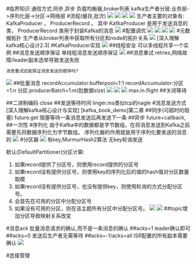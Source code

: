#临界知识
通信方式:同步,异步
负载均衡器,broker列表
kafka生产者分层:业务层->序列化层->分区->网络层
#流程(缓存,批次)
![](.z_06_分布式_消息队列_kafka_02_生产者_重试_分区器_顺序发送_线程安全_发送方式_images/8956a4c4.png)
![](.z_06_分布式_消息队列_kafka_02_生产者_重试_分区器_顺序发送_线程安全_发送方式_images/df67c135.png)
![](.z_06_分布式_消息队列_kafka_02_生产者_重试_分区器_顺序发送_线程安全_发送方式_images/f292f422.png)
![](.z_06_分布式_消息队列_kafka_02_生产者_重试_分区器_顺序发送_线程安全_发送方式_images/2af1edce.png)
生产者主要的对象有: KafkaProducer ， ProducerRecord 。
其中 KafkaProducer 是用于发送消息的类， ProducerRecord 类用于封装Kafka的消息
![](.z_06_分布式_消息队列_kafka_02_生产者_重试_分区器_顺序发送_线程安全_发送方式_images/425be69e.png)
#配置调优
![](.z_06_分布式_消息队列_kafka_02_生产者_重试_分区器_顺序发送_线程安全_发送方式_images/b693c8e7.png)
![](.z_06_分布式_消息队列_kafka_02_生产者_重试_分区器_顺序发送_线程安全_发送方式_images/d67e6af3.png)
![](.z_06_分布式_消息队列_kafka_02_生产者_重试_分区器_顺序发送_线程安全_发送方式_images/55f95d66.png)
![](.z_06_分布式_消息队列_kafka_02_生产者_重试_分区器_顺序发送_线程安全_发送方式_images/1f5a51aa.png)
#元数据拓扑
生产者从broker列表中获取所有分区和node的拓扑关系
![](.z_06_分布式_消息队列_kafka_02_生产者_重试_分区器_顺序发送_线程安全_发送方式_images/7bc9d7a8.png)
[深入理解kafka核心设计2.3]
#KafkaProducer实现
![](.z_06_分布式_消息队列_kafka_02_生产者_重试_分区器_顺序发送_线程安全_发送方式_images/c848a0ca.png)
##线程安全
可以多线程共享一个实例
##消息发送顺序保证
单线程消息发送顺序保证
![](.z_06_分布式_消息队列_kafka_02_生产者_发送方式_images/882e2ff6.png)
##消息重试
retries,网络故障/leader副本选举导致发送失败
```asp
消息重试还能保证消息发送的顺序吗?
```
![](.z_06_分布式_消息队列_kafka_02_生产者_重试_分区器_顺序发送_线程安全_发送方式_images/8f99a398.png)
##批量消息
recordAccumulator:bufferpool=1:1
recordAccumulator:分区=1:n
分区:producerBatch=1:m(批数据size)
![](.z_06_分布式_消息队列_kafka_02_生产者_重试_分区器_顺序发送_线程安全_发送方式_images/f55fa954.png)
![](.z_06_分布式_消息队列_kafka_02_生产者_重试_分区器_顺序发送_线程安全_发送方式_images/51431cc3.png)
![](.z_06_分布式_消息队列_kafka_02_生产者_重试_分区器_顺序发送_线程安全_发送方式_images/adc2956f.png)
max.in.flight
##关闭等待

##二进制编码
close
##发送等待时间
linger.ms类似tcp的nagle
#消息发送方式
[深入理解kafka核心设计与实现]
[kafka_book_demo]第二章
##同步(可超时的阻塞)
future.get
阻塞等待一条消息发送后再发送下一条
##异步
future+callback,
##一次性
#序列化
由于Kafka中的数据都是字节数组，在将消息发送到Kafka之前需要先将数据序列化为字节数组。 序列化器的作用就是用于序列化要发送的消息的
![](.z_06_分布式_消息队列_kafka_02_生产者_重试_分区器_顺序发送_线程安全_发送方式_images/05532209.png)
#分区器
![](.z_06_分布式_消息队列_kafka_02_生产者_重试_分区器_顺序发送_线程安全_发送方式_images/13a1b090.png)
有key,MurmurHash2算法
无key轮询发送

默认(DefaultPartitioner)分区计算:
1. 如果record提供了分区号，则使用record提供的分区号
2. 如果record没有提供分区号，则使用key的序列化后的值的hash值对分区数量取模 
3. 如果record没有提供分区号，也没有提供key，则使用轮询的方式分配分区号。
1. 会首先在可用的分区中分配分区号
2. 如果没有可用的分区，则在该主题所有分区中分配分区号。
![](.z_06_分布式_消息队列_kafka_02_生产者_重试_分区器_顺序发送_线程安全_发送方式_images/baa324a0.png)
![](.z_06_分布式_消息队列_kafka_02_生产者_重试_分区器_顺序发送_线程安全_发送方式_images/53667772.png)
##topic增加分区导致映射关系改变

#消息ack
批量消息请求的确认,而不是一条消息的确认
##acks=1
leader确认即可
##acks=0
发送后生产者无需等待
##acks=-1/acks=all
ISR配置的所有副本需要确认
![](.z_06_分布式_消息队列_kafka_02_生产者_重试_分区器_顺序发送_线程安全_发送方式_images/d9049c1c.png)

#连接管理
